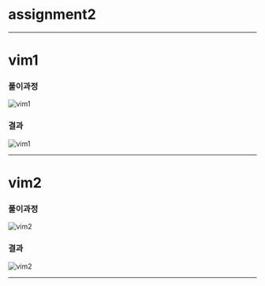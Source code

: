 # assignment2
---
# vim1

### 풀이과정

![vim1](https://user-images.githubusercontent.com/94304874/144719374-6a9a96e8-47c7-4f7b-a4e8-e114fd8dc8e3.gif)


### 결과

![vim1](https://user-images.githubusercontent.com/94304874/144719394-ea2261c5-cc1d-4083-8860-0d8388171cab.png)


---
# vim2

### 풀이과정

![vim2](https://user-images.githubusercontent.com/94304874/144719404-c657fd79-4194-4eb5-8f09-da6f789eb6d2.gif)

### 결과

![vim2](https://user-images.githubusercontent.com/94304874/144719420-a4b886f1-02cf-497d-91d9-ace59fe89471.png)



---

